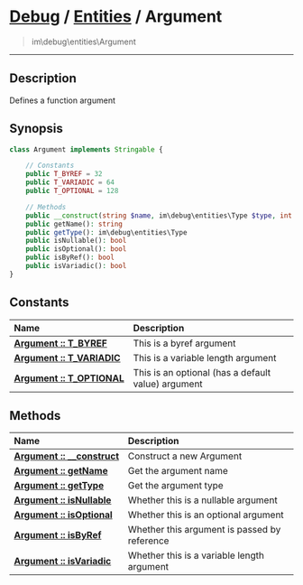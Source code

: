 # [Debug](debug.md) / [Entities](entities.md) / Argument
 > im\debug\entities\Argument
____

## Description
Defines a function argument

## Synopsis
```php
class Argument implements Stringable {

    // Constants
    public T_BYREF = 32
    public T_VARIADIC = 64
    public T_OPTIONAL = 128

    // Methods
    public __construct(string $name, im\debug\entities\Type $type, int $flags = 0)
    public getName(): string
    public getType(): im\debug\entities\Type
    public isNullable(): bool
    public isOptional(): bool
    public isByRef(): bool
    public isVariadic(): bool
}
```

## Constants
| Name | Description |
| :--- | :---------- |
| [__Argument&nbsp;::&nbsp;T\_BYREF__](entities-Argument-prop_T_BYREF.md) | This is a byref argument |
| [__Argument&nbsp;::&nbsp;T\_VARIADIC__](entities-Argument-prop_T_VARIADIC.md) | This is a variable length argument |
| [__Argument&nbsp;::&nbsp;T\_OPTIONAL__](entities-Argument-prop_T_OPTIONAL.md) | This is an optional (has a default value) argument |

## Methods
| Name | Description |
| :--- | :---------- |
| [__Argument&nbsp;::&nbsp;\_\_construct__](entities-Argument-__construct.md) | Construct a new Argument |
| [__Argument&nbsp;::&nbsp;getName__](entities-Argument-getName.md) | Get the argument name |
| [__Argument&nbsp;::&nbsp;getType__](entities-Argument-getType.md) | Get the argument type |
| [__Argument&nbsp;::&nbsp;isNullable__](entities-Argument-isNullable.md) | Whether this is a nullable argument |
| [__Argument&nbsp;::&nbsp;isOptional__](entities-Argument-isOptional.md) | Whether this is an optional argument |
| [__Argument&nbsp;::&nbsp;isByRef__](entities-Argument-isByRef.md) | Whether this argument is passed by reference |
| [__Argument&nbsp;::&nbsp;isVariadic__](entities-Argument-isVariadic.md) | Whether this is a variable length argument |

